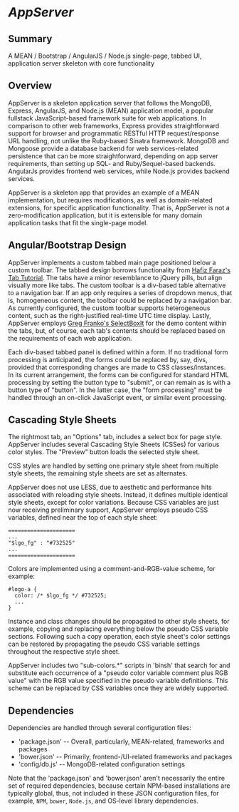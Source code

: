 *AppServer*
===========

Summary
-------

A MEAN / Bootstrap / AngularJS / Node.js single-page, tabbed UI, application
server skeleton with core functionality

Overview
--------

AppServer is a skeleton application server that follows the MongoDB, Express,
AngularJS, and Node.js (MEAN) application model, a popular fullstack
JavaScript-based framework suite for web applications.  In comparison to other
web frameworks, Express provides straightforward support for browser and
programmatic RESTful HTTP request/response URL handling, not unlike the
Ruby-based Sinatra framework.  MongoDB and Mongoose provide a database backend
for web services-related persistence that can be more straightforward,
depending on app server requirements, than setting up SQL- and
Ruby/Sequel-based backends.  AngularJs provides frontend web services, while
Node.js provides backend services.

AppServer is a skeleton app that provides an example of a MEAN implementation,
but requires modifications, as well as domain-related extensions, for specific
application functionality.  That is, AppServer is not a zero-modification
application, but it is extensible for many domain application tasks that fit
the single-page model.

Angular/Bootstrap Design
------------------------

AppServer implements a custom tabbed main page positioned below a custom
toolbar.  The tabbed design borrows functionality from 
[Hafiz Faraz's Tab Tutorial](http://blog.hfarazm.com/tabs-in-angularjs/).  The
tabs have a minor resemblance to jQuery pills, but align visually more like
tabs.  The custom toolbar is a div-based table alternative to a navigation bar.
If an app only requires a series of dropdown menus, that is, homogeneous
content, the toolbar could be replaced by a navigation bar.  As currently
configured, the custom toolbar supports heterogeneous content, such as the
right-justified real-time UTC time display.  Lastly, AppServer employs
[Greg Franko's SelectBoxIt](https://github.com/gfranko/jquery.selectBoxIt.js)
for the demo content within the tabs, but, of course, each tab's contents should
be replaced based on the requirements of each web application.

Each div-based tabbed panel is defined within a form.  If no traditional form
processing is anticipated, the forms could be replaced by, say, divs, provided
that corresponding changes are made to CSS classes/instances.  In its current
arrangement, the forms can be configured for standard HTML processing by setting
the button type to "submit", or can remain as is with a button type of "button".
In the latter case, the "form processing"  must be handled through an on-click
JavaScript event, or similar event processing.

Cascading Style Sheets
----------------------

The rightmost tab, an "Options" tab, includes a select box for page style.
AppServer includes several Cascading Style Sheets (CSSes) for various color
styles.  The "Preview" button loads the selected style sheet.

CSS styles are handled by setting one primary style sheet from multiple style
sheets, the remaining style sheets are set as alternates.

AppServer does not use LESS, due to aesthetic and performance hits associated
with reloading style sheets.  Instead, it defines multiple identical style
sheets, except for color variations.  Because CSS variables are just now
receiving preliminary support, AppServer employs pseudo CSS variables, defined
near the top of each style sheet:

    =====================
    ...
    "$lgo_fg" : "#732525"
    ...
    =====================


Colors are implemented using a comment-and-RGB-value scheme, for example:

    #logo-a {
      color: /* $lgo_fg */ #732525;
      ...
    }

Instance and class changes should be propagated to other style sheets, for
example, copying and replacing everything below the pseudo CSS variable
sections.  Following such a copy operation, each style sheet's color settings
can be restored by propagating the pseudo CSS variable settings throughout the
respective style sheet.

AppServer includes two "sub-colors.*" scripts in 'binsh' that search for and
substitute each occurrence of a "pseudo color variable comment plus RGB value"
with the RGB value specified in the pseudo variable definitions.  This scheme
can be replaced by CSS variables once they are widely supported.

Dependencies
------------

Dependencies are handled through several configuration files:

* 'package.json' -- Overall, particularly, MEAN-related, frameworks and packages
* 'bower.json' -- Primarily, frontend-/UI-related frameworks and packages
* 'config/db.js' -- MongoDB-related configuration settings

Note that the 'package.json' and 'bower.json' aren't necessarily the entire set
of required dependencies, because certain NPM-based installations are typically
global, thus, not included in these JSON configuration files, for example, `NPM`,
`bower`, `Node.js`, and OS-level library dependencies.

